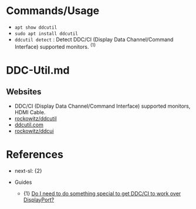# Commands/Usage

* `apt show ddcutil`
* `sudo apt install ddcutil`
* `ddcutil detect` : Detect DDC/CI (Display Data Channel/Command Interface) supported monitors. <sup>{1}</sup>

# DDC-Util.md

## Websites

* DDC/CI (Display Data Channel/Command Interface) supported monitors, HDMI Cable.
* [rockowitz/ddcutil](https://github.com/rockowitz/ddcutil)
* [ddcutil.com](https://www.ddcutil.com/)
* [rockowitz/ddcui](https://github.com/rockowitz/ddcui)

# References

* next-sl: {2}

* Guides
  * {1} [Do I need to do something special to get DDC/CI to work over DisplayPort?](https://superuser.com/questions/1110911/do-i-need-to-do-something-special-to-get-ddc-ci-to-work-over-displayport)
